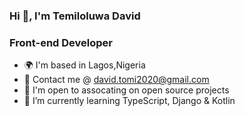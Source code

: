 ### Hi 👋, I'm Temiloluwa David 
### Front-end Developer
- 🌍 I'm based in Lagos,Nigeria
- 💬 Contact me @ david.tomi2020@gmail.com
-  🤝 I'm open to assocating on open source projects
- 🧠 I’m currently learning TypeScript, Django & Kotlin
